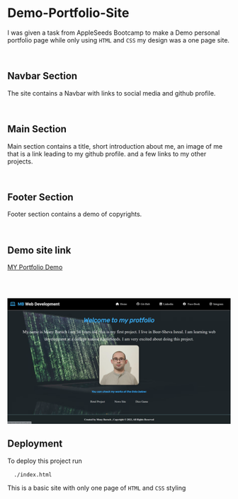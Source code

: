 # Demo-Portfolio-Site

I was given a task from AppleSeeds Bootcamp to make a Demo personal portfolio page while only using `HTML` and `CSS` my design was a one page site.

<br/>

## Navbar Section

The site contains a Navbar with links to social media and github profile.

<br/>

## Main Section

Main section contains a title, short introduction about me, an image of me that is a link leading to my github profile. and a few links to my other projects.

<br/>

## Footer Section

Footer section contains a demo of copyrights.

<br/>

## Demo site link

[MY Portfolio Demo](https://mony-demo-portfolio.netlify.app)

<br/>

<br/>

![Alt text](images/siteDemoImage.png?raw=true 'Title')

## Deployment

To deploy this project run

```bash
  ./index.html
```

This is a basic site with only one page of `HTML` and `CSS` styling
